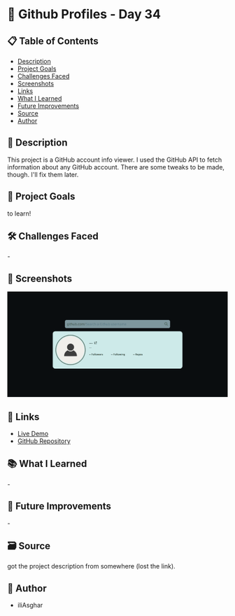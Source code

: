 # 🚀 Github Profiles - Day 34

## 📋 Table of Contents

- [Description](#📖-description)
- [Project Goals](#🎯-project-goals)
- [Challenges Faced](#🛠-challenges-faced)
- [Screenshots](#📸-screenshots)
- [Links](#🔗-links)
- [What I Learned](#📚-what-i-learned)
- [Future Improvements](#🚀-future-improvements)
- [Source](#🗃️-source)
- [Author](#👤-author)

## 📖 Description

This project is a GitHub account info viewer. I used the GitHub API to fetch information about any GitHub account. There are some tweaks to be made, though. I'll fix them later.

## 🎯 Project Goals

to learn!

## 🛠 Challenges Faced

\-

## 📸 Screenshots

![screenshot](<../../project screenshots/34.png>)

## 🔗 Links

- [Live Demo](https://iliasghar.github.io/100-Days--100--Frontend--Challanges/projects/034-%20Github%20Profiles/)
- [GitHub Repository](https://github.com/iliAsghar/100-Days--100--Frontend--Challanges/tree/main/projects/034-%20Github%20Profiles)

## 📚 What I Learned

\-

## 🚀 Future Improvements

\-

## 🗃️ Source

got the project description from somewhere (lost the link).

## 👤 Author

- iliAsghar